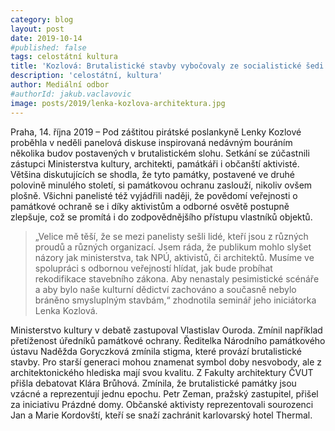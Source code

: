 ```yaml
---
category: blog
layout: post
date: 2019-10-14
#published: false
tags: celostátní kultura
title: 'Kozlová: Brutalistické stavby vybočovaly ze socialistické šedi a průměru, měly by se chránit'
description: 'celostátní, kultura'
author: Mediální odbor
#authorId: jakub.vaclavovic
image: posts/2019/lenka-kozlova-architektura.jpg
---
```


Praha, 14. října 2019 – Pod záštitou pirátské poslankyně Lenky Kozlové proběhla v neděli panelová diskuse inspirovaná nedávným bouráním několika budov postavených v brutalistickém slohu. Setkání se zúčastnili zástupci Ministerstva kultury, architekti, památkáři i občanští aktivisté. Většina diskutujících se shodla, že tyto památky, postavené ve druhé polovině minulého století, si památkovou ochranu zaslouží, nikoliv ovšem plošně. Všichni panelisté též vyjádřili naději, že povědomí veřejnosti o památkové ochraně se i díky aktivistům a odborné osvětě postupně zlepšuje, což se promítá i do zodpovědnějšího přístupu vlastníků objektů.

> „Velice mě těší, že se mezi panelisty sešli lidé, kteří jsou z různých proudů a různých organizací. Jsem ráda, že publikum mohlo slyšet názory jak ministerstva, tak NPÚ, aktivistů, či architektů. Musíme ve spolupráci s odbornou veřejností hlídat, jak bude probíhat rekodifikace stavebního zákona. Aby nenastaly pesimistické scénáře a aby bylo naše kulturní dědictví zachováno a současně nebylo bráněno smysluplným stavbám,“ zhodnotila seminář jeho iniciátorka Lenka Kozlová.

Ministerstvo kultury v debatě zastupoval Vlastislav Ouroda. Zmínil například přetíženost úředníků památkové ochrany. Ředitelka Národního památkového ústavu Naděžda Goryczková zmínila stigma, které provází brutalistické stavby. Pro starší generaci mohou znamenat symbol doby nesvobody, ale z architektonického hlediska mají svou kvalitu. Z Fakulty architektury ČVUT přišla debatovat Klára Brůhová. Zmínila, že brutalistické památky jsou vzácné a reprezentují jednu epochu. Petr Zeman, pražský zastupitel, přišel za iniciativu Prázdné domy. Občanské aktivisty reprezentovali sourozenci Jan a Marie Kordovští, kteří se snaží zachránit karlovarský hotel Thermal.
